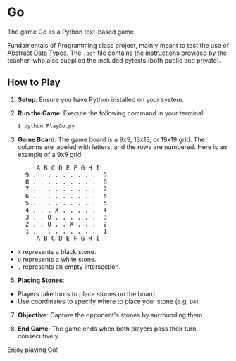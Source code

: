 # Go
The game Go as a Python text-based game.

Fundamentals of Programming class project, mainly meant to test the use of Abstract Data Types. The `.pdf` file contains the instructions provided by the teacher, who also supplied the included pytests (both public and private).

## How to Play

1. **Setup**: Ensure you have Python installed on your system.

2. **Run the Game**: Execute the following command in your terminal:
    ```sh
    $ python PlayGo.py
    ```

3. **Game Board**: The game board is a 9x9, 13x13, or 19x19 grid. The columns are labeled with letters, and the rows are numbered. Here is an example of a 9x9 grid:
    <pre>
        A B C D E F G H I  
     9 . . . . . . . . .  9  
     8 . . . . . . . . .  8  
     7 . . . . . . . . .  7  
     6 . . . . . . . . .  6  
     5 . . . . . . . . .  5  
     4 . . . X . . . . .  4  
     3 . . O . . . . . .  3  
     2 . . O . . X . . .  2  
     1 . . . . . . . . .  1  
        A B C D E F G H I</pre>
- `X` represents a black stone.
- `O` represents a white stone.
- `.` represents an empty intersection.  

5. **Placing Stones**:
- Players take turns to place stones on the board.
- Use coordinates to specify where to place your stone (e.g. `D4`).

7. **Objective**: Capture the opponent's stones by surrounding them.

8. **End Game**: The game ends when both players pass their turn consecutively.

Enjoy playing Go!